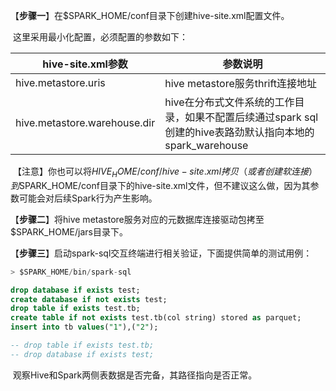 【**步骤一**】在$SPARK_HOME/conf目录下创建hive-site.xml配置文件。

​		这里采用最小化配置，必须配置的参数如下：

| hive-site.xml参数            | 参数说明                                                     |
| ---------------------------- | ------------------------------------------------------------ |
| hive.metastore.uris          | hive metastore服务thrift连接地址                             |
| hive.metastore.warehouse.dir | hive在分布式文件系统的工作目录，如果不配置后续通过spark sql创建的hive表路劲默认指向本地的spark_warehouse |

​	【注意】你也可以将$HIVE_HOME/conf/hive-site.xml拷贝（或者创建软连接）到$SPARK_HOME/conf目录下的hive-site.xml文件，但不建议这么做，因为其参数可能会对后续Spark行为产生影响。



【**步骤二**】将hive metastore服务对应的元数据库连接驱动包拷至$SPARK_HOME/jars目录下。



【**步骤三**】启动spark-sql交互终端进行相关验证，下面提供简单的测试用例：

```sql
> $SPARK_HOME/bin/spark-sql

drop database if exists test;
create database if not exists test;
drop table if exists test.tb;
create table if not exists test.tb(col string) stored as parquet;
insert into tb values("1"),("2");

-- drop table if exists test.tb;
-- drop database if exists test;
```

​		观察Hive和Spark两侧表数据是否完备，其路径指向是否正常。